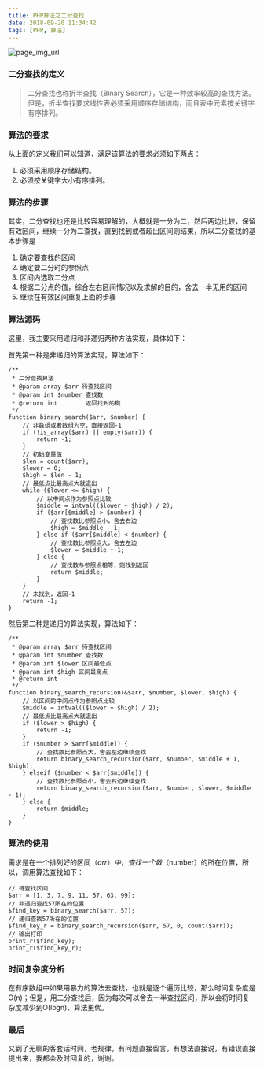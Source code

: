 ```yaml
---
title: PHP算法之二分查找
date: 2018-09-20 11:34:42
tags: [PHP, 算法]
---
```


![page_img_url](http://www.ituring.com.cn/figures/2017/CalPic/06.d01z.008.png)

### 二分查找的定义

> 二分查找也称折半查找（Binary Search），它是一种效率较高的查找方法。但是，折半查找要求线性表必须采用顺序存储结构，而且表中元素按关键字有序排列。

### 算法的要求

从上面的定义我们可以知道，满足该算法的要求必须如下两点：
1. 必须采用顺序存储结构。
2. 必须按关键字大小有序排列。

<!--more-->

### 算法的步骤

其实，二分查找也还是比较容易理解的，大概就是一分为二，然后两边比较，保留有效区间，继续一分为二查找，直到找到或者超出区间则结束，所以二分查找的基本步骤是：
1. 确定要查找的区间
2. 确定要二分时的参照点
3. 区间内选取二分点
4. 根据二分点的值，综合左右区间情况以及求解的目的，舍去一半无用的区间
5. 继续在有效区间重复上面的步骤

### 算法源码

这里，我主要采用递归和非递归两种方法实现，具体如下：

首先第一种是非递归的算法实现，算法如下：

```
/**
 * 二分查找算法
 * @param array $arr 待查找区间
 * @param int $number 查找数
 * @return int        返回找到的键
 */
function binary_search($arr, $number) {
    // 非数组或者数组为空，直接返回-1
    if (!is_array($arr) || empty($arr)) {
        return -1;
    }
    // 初始变量值
    $len = count($arr);
    $lower = 0;
    $high = $len - 1;
    // 最低点比最高点大就退出
    while ($lower <= $high) {
        // 以中间点作为参照点比较
        $middle = intval(($lower + $high) / 2);
        if ($arr[$middle] > $number) {
            // 查找数比参照点小，舍去右边
            $high = $middle - 1;
        } else if ($arr[$middle] < $number) {
            // 查找数比参照点大，舍去左边
            $lower = $middle + 1;
        } else {
            // 查找数与参照点相等，则找到返回
            return $middle;
        }
    }
    // 未找到，返回-1
    return -1;
}
```

然后第二种是递归的算法实现，算法如下：

```
/**
 * @param array $arr 待查找区间
 * @param int $number 查找数
 * @param int $lower 区间最低点
 * @param int $high 区间最高点
 * @return int
 */
function binary_search_recursion(&$arr, $number, $lower, $high) {
    // 以区间的中间点作为参照点比较
    $middle = intval(($lower + $high) / 2);
    // 最低点比最高点大就退出
    if ($lower > $high) {
        return -1;
    }
    if ($number > $arr[$middle]) {
        // 查找数比参照点大，舍去左边继续查找
        return binary_search_recursion($arr, $number, $middle + 1, $high);
    } elseif ($number < $arr[$middle]) {
        // 查找数比参照点小，舍去右边继续查找
        return binary_search_recursion($arr, $number, $lower, $middle - 1);
    } else {
        return $middle;
    }
}
```

### 算法的使用

需求是在一个排列好的区间（$arr）中，查找一个数（$number）的所在位置，所以，调用算法查找如下：

```
// 待查找区间
$arr = [1, 3, 7, 9, 11, 57, 63, 99];
// 非递归查找57所在的位置
$find_key = binary_search($arr, 57);
// 递归查找57所在的位置
$find_key_r = binary_search_recursion($arr, 57, 0, count($arr));
// 输出打印
print_r($find_key);
print_r($find_key_r);
```


### 时间复杂度分析

在有序数组中如果用暴力的算法去查找，也就是逐个遍历比较，那么时间复杂度是O(n)；但是，用二分查找后，因为每次可以舍去一半查找区间，所以会将时间复杂度减少到O(logn)，算法更优。

### 最后

又到了无聊的客套话时间，老规律，有问题直接留言，有想法直接说，有错误直接提出来，我都会及时回复的，谢谢。